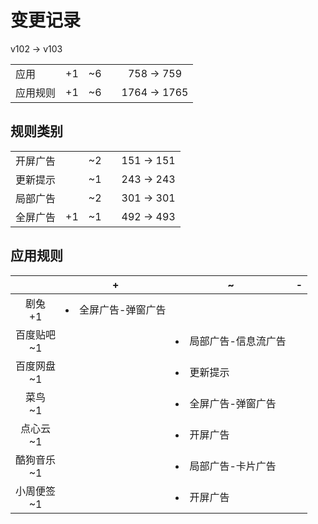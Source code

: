 # 变更记录

v102 -> v103

||||||
|-|:-:|:-:|:-:|:-:|
|应用|+1|~6||758 -> 759|
|应用规则|+1|~6||1764 -> 1765|

## 规则类别

||||||
|-|:-:|:-:|:-:|:-:|
|开屏广告||~2||151 -> 151|
|更新提示||~1||243 -> 243|
|局部广告||~2||301 -> 301|
|全屏广告|+1|~1||492 -> 493|

## 应用规则

||+|~|-|
|:-:|-|-|-|
|剧兔<br>+1|<li>全屏广告-弹窗广告|||
|百度贴吧<br>~1||<li>局部广告-信息流广告||
|百度网盘<br>~1||<li>更新提示||
|菜鸟<br>~1||<li>全屏广告-弹窗广告||
|点心云<br>~1||<li>开屏广告||
|酷狗音乐<br>~1||<li>局部广告-卡片广告||
|小周便签<br>~1||<li>开屏广告||
